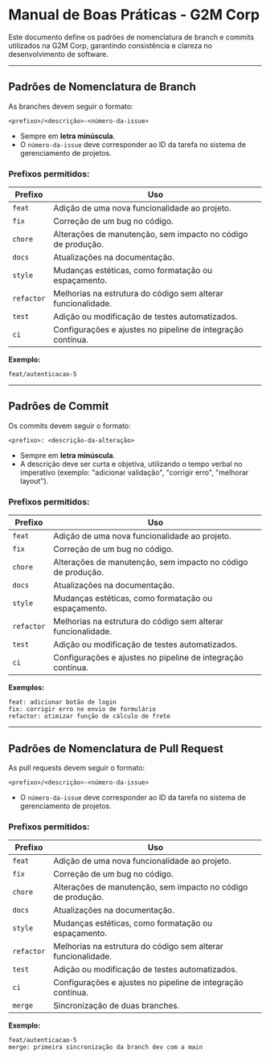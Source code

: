 # Manual de Boas Práticas - G2M Corp

Este documento define os padrões de nomenclatura de branch e commits utilizados na G2M Corp, garantindo consistência e clareza no desenvolvimento de software.

---

## Padrões de Nomenclatura de Branch

As branches devem seguir o formato:
```
<prefixo>/<descrição>-<número-da-issue>
```
- Sempre em **letra minúscula**.
- O `número-da-issue` deve corresponder ao ID da tarefa no sistema de gerenciamento de projetos.

### Prefixos permitidos:

| Prefixo   | Uso                                                             |
|-----------|-----------------------------------------------------------------|
| `feat`    | Adição de uma nova funcionalidade ao projeto.                   |
| `fix`     | Correção de um bug no código.                                   |
| `chore`   | Alterações de manutenção, sem impacto no código de produção.    |
| `docs`    | Atualizações na documentação.                                   |
| `style`   | Mudanças estéticas, como formatação ou espaçamento.             |
| `refactor`| Melhorias na estrutura do código sem alterar funcionalidade.    |
| `test`    | Adição ou modificação de testes automatizados.                  |
| `ci`      | Configurações e ajustes no pipeline de integração contínua.     |

**Exemplo:**
```
feat/autenticacao-5
```

---

## Padrões de Commit

Os commits devem seguir o formato:
```
<prefixo>: <descrição-da-alteração>
```
- Sempre em **letra minúscula**.
- A descrição deve ser curta e objetiva, utilizando o tempo verbal no imperativo (exemplo: "adicionar validação", "corrigir erro", "melhorar layout").

### Prefixos permitidos:

| Prefixo   | Uso                                                             |
|-----------|-----------------------------------------------------------------|
| `feat`    | Adição de uma nova funcionalidade ao projeto.                   |
| `fix`     | Correção de um bug no código.                                   |
| `chore`   | Alterações de manutenção, sem impacto no código de produção.    |
| `docs`    | Atualizações na documentação.                                   |
| `style`   | Mudanças estéticas, como formatação ou espaçamento.             |
| `refactor`| Melhorias na estrutura do código sem alterar funcionalidade.    |
| `test`    | Adição ou modificação de testes automatizados.                  |
| `ci`      | Configurações e ajustes no pipeline de integração contínua.     |

**Exemplos:**
```
feat: adicionar botão de login
fix: corrigir erro no envio de formulário
refactor: otimizar função de cálculo de frete
```
---

## Padrões de Nomenclatura de Pull Request

As pull requests devem seguir o formato:
```
<prefixo>/<descrição>-<número-da-issue>
```
- O `número-da-issue` deve corresponder ao ID da tarefa no sistema de gerenciamento de projetos.

### Prefixos permitidos:

| Prefixo   | Uso                                                             |
|-----------|-----------------------------------------------------------------|
| `feat`    | Adição de uma nova funcionalidade ao projeto.                   |
| `fix`     | Correção de um bug no código.                                   |
| `chore`   | Alterações de manutenção, sem impacto no código de produção.    |
| `docs`    | Atualizações na documentação.                                   |
| `style`   | Mudanças estéticas, como formatação ou espaçamento.             |
| `refactor`| Melhorias na estrutura do código sem alterar funcionalidade.    |
| `test`    | Adição ou modificação de testes automatizados.                  |
| `ci`      | Configurações e ajustes no pipeline de integração contínua.     |
| `merge`   | Sincronização de duas branches.                                 |

**Exemplo:**
```
feat/autenticacao-5
merge: primeira sincronização da branch dev com a main
```

